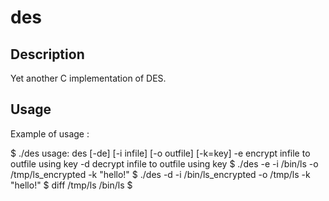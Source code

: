 des
===
## Description
Yet another C implementation of DES.

## Usage
Example of usage :

$ ./des 
usage: des [-de] [-i infile] [-o outfile] [-k=key]
-e       encrypt infile to outfile using key
-d       decrypt infile to outfile using key
$ ./des -e -i /bin/ls -o /tmp/ls_encrypted -k "hello!"
$ ./des -d -i /bin/ls_encrypted -o /tmp/ls -k "hello!"
$ diff /tmp/ls /bin/ls
$
